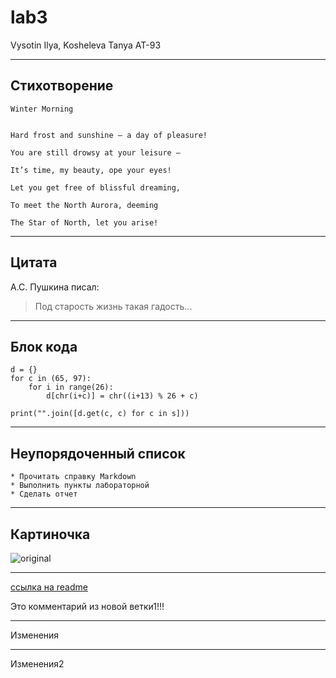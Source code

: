 # lab3
Vysotin Ilya, Kosheleva Tanya AT-93
***
## Стихотворение
                                                                                                                        
    Winter Morning  

  
    Hard frost and sunshine – a day of pleasure!  

    You are still drowsy at your leisure –  

    It’s time, my beauty, ope your eyes!  

    Let you get free of blissful dreaming,  

    To meet the North Aurora, deeming  

    The Star of North, let you arise!  

                                                                                                        
***
## Цитата
  
  А.С. Пушкина писал:
  >Под старость жизнь такая гадость...
  
***
## Блок кода
    d = {}                                                       
    for c in (65, 97):                                           
        for i in range(26):                                      
            d[chr(i+c)] = chr((i+13) % 26 + c)                   
                                                             
    print("".join([d.get(c, c) for c in s]))              
***
## Неупорядоченный список

    * Прочитать справку Markdown
    * Выполнить пункты лабораторной
    * Сделать отчет
    
***
## Картиночка
![original](https://user-images.githubusercontent.com/105457873/168159706-707b85c8-cbfd-4b78-85f6-347120fb45b8.jpg)
***    
[ссылка на readme](https://github.com/iamtanyacat/lalala/blob/main/README.md)


Это комментарий из новой ветки1!!!
***
Изменения
***
Изменения2

